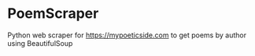 # PoemScraper
Python web scraper for https://mypoeticside.com to get poems by author using BeautifulSoup
